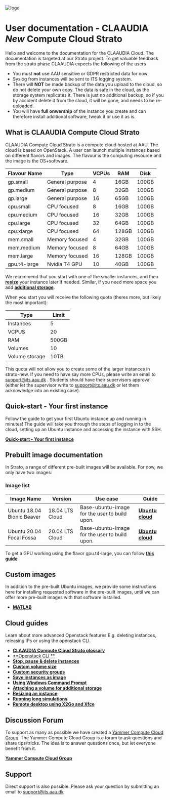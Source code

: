 ![logo](assets/img/claaudia-logo.png"Title")

# User documentation - CLAAUDIA *New* Compute Cloud Strato

Hello and welcome to the documentation for the CLAAUDIA Cloud. The documentation is targeted at our Strato project. To get valuable feedback from the strato phase CLAAUDIA expects the following of the users

* You must **not** use AAU sensitive or GDPR restricted data for now
* Syslog from instances will be sent to ITS logging system.
* There will **NOT** be made backup of the data you upload to the cloud, so do not delete your own copy. The data is safe in the cloud, as the storage system replicates it. There is just no additional backup, so if you by accident delete it from the cloud, it will be gone, and needs to be re-uploaded.
* You will have **full onwership** of the instance you create and can therefore install additional software, tweak it or use it as is.

## What is CLAAUDIA Compute Cloud Strato
CLAAUDIA Compute Cloud Strato is a compute cloud hosted at AAU. The cloud is based on OpenStack. A user can launch multiple instances based on different flavors and images. The flavour is the computing resource and the image is the OS+software.

| Flavour Name   |  Type           | VCPUs    | RAM     | Disk |
|    ---         |  ---            |  ---     | ---     | ---  |
| gp.small       | General purpose | 4        | 16GB    | 100GB|
| gp.medium      | General purpose | 8        | 32GB    | 100GB|
| gp.large       | General purpose | 16       | 65GB    | 100GB| 
| cpu.small      | CPU focused     | 8        | 16GB    | 100GB|
| cpu.medium     | CPU focused     | 16       | 32GB    | 100GB|
| cpu.large      | CPU focused     | 32       | 64GB    | 100GB|
| cpu.xlarge     | CPU focused     | 64       | 128GB   | 100GB|
| mem.small      | Memory focused  | 4        | 32GB    | 100GB|
| mem.medium     | Memory focused  | 8        | 64GB    | 100GB|
| mem.large      | Memory focused  | 16       | 128GB   | 100GB|
| gpu.t4-large   | Nvidia T4 GPU   | 10       | 40GB    | 100GB|

We recommend that you start with one of the smaller instances, and then [**resize**](guides/openstack_guides/resize.md) your instance later if needed. Similar, if you need more space you add [**additional storage**](guides/openstack_guides/attach_volume.md).

When you start you will receive the following quota (theres more, but likely the most important):

| Type           |  Limit          | 
|    ---         |  ---            | 
| Instances      | 5               | 
| VCPUS          | 20              | 
| RAM            | 500GB           | 
| Volumes        | 10              | 
| Volume storage | 10TB            | 

This quota will not allow you to create some of the larger instances in strato-new. If you need to have say more CPUs, please write an email to [support@its.aau.dk](mailto:support@its.aau.dk)
. Students should have their supervisors approval (either let the supervisor write to [support@its.aau.dk](mailto:support@its.aau.dk) or let them acknowledge into an existing case).

## Quick-start - Your first instance
Follow the guide to get your first Ubuntu instance up and running in minutes! The guide will take you through the steps of logging in to the cloud, setting up an Ubuntu instance and accessing the instance with SSH.

[**Quick-start - Your first instance**](guides/quick-start.md)

## Prebuilt image documentation
In Strato, a range of different pre-built images will be available. For now, we only have two images:

### Image list

| Image Name                         |  Version                        | Use case                      |Guide|
|    ---                             | ---                            | ---                           | --- |
| Ubuntu 18.04 Bionic Beaver         | 18.04 LTS Cloud                | Base-ubuntu-image for the user to build upon.        | [**Ubuntu cloud**](image-guides/ubuntu.md) |
| Ubuntu 20.04 Focal Fossa           | 20.04 LTS Cloud                | Base-ubuntu-image for the user to build upon.        | [**Ubuntu cloud**](image-guides/ubuntu.md) |

To get a GPU working using the flavor gpu.t4-large, you can follow [**this guide**](image-guides/ubuntu.md#installing-gpu-support)

## Custom images
In addition to the pre-built Ubuntu images, we provide some instructions here for installing requested software in the pre-built images, until we can offer more pre-built images with that software installed.

- [**MATLAB**](image-guides/matlab.md)

## Cloud guides
Learn about more advanced Openstack features E.g. deleting instances, releasing IPs or using the openstack CLI.

- [**CLAAUDIA Compute Cloud Strato glossary**](cloud_glossary.md)
- [**Openstack CLI **](guides/openstack_guides/openstack_CLI.md)
- [**Stop, pause & delete instances**](guides/openstack_guides/Pause_shutdown_delete_instances.md)
- [**Custom volume size**](guides/openstack_guides/diffrent_volume_size.md)
- [**Custom security groups**](guides/openstack_guides/Access_to_instance.md)
- [**Save instances as image**](guides/openstack_guides/save_image.md)
- [**Using Windows Command Prompt**](guides/openstack_guides/wcmd.md)
- [**Attaching a volume for additional storage**](guides/openstack_guides/attach_volume.md)
- [**Resizing an instance**](guides/openstack_guides/resize.md)
- [**Running long simulations**](guides/openstack_guides/running_simulations.md)
- [**Remote desktop using X2Go and Xfce**](guides/openstack_guides/remote_desktop_xfce.md)

## Discussion Forum

To support as many as possible we have created a [Yammer Compute Cloud Group](https://www.yammer.com/aau.dk/#/threads/inGroup?type=in_group&feedId=10451402752&view=all). The Yammer Compute Cloud Group is a forum to ask questions and share tips/tricks. The idea is to answer questions once, but let everyone benefit from it.


[**Yammer Compute Cloud Group**](https://www.yammer.com/aau.dk/#/threads/inGroup?type=in_group&feedId=10451402752&view=all)

## Support

Direct support is also possible. Please ask your question by submitting an email to [support@its.aau.dk](mailto:support@its.aau.dk)